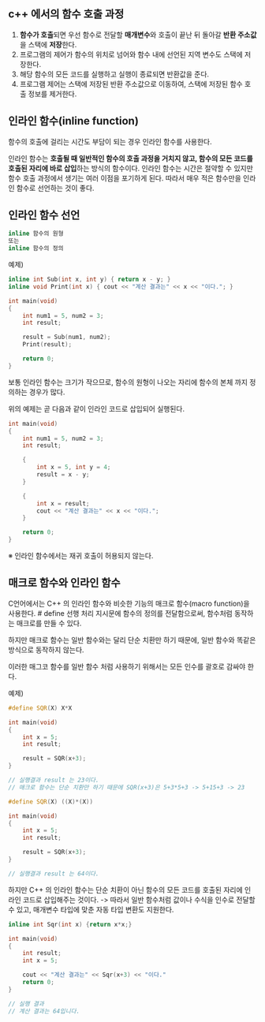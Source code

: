 ## c++ 에서의 함수 호출 과정

1. **함수가 호출**되면 우선 함수로 전달할 **매개변수**와 호출이 끝난 뒤 돌아갈 **반환 주소값**을 스택에 **저장**한다.
2. 프로그램의 제어가 함수의 위치로 넘어와 함수 내에 선언된 지역 변수도 스택에 저장한다.
3. 해당 함수의 모든 코드를 실행하고 실행이 종료되면 반환값을 준다.
4. 프로그램 제어는 스택에 저장된 반환 주소값으로 이동하여, 스택에 저장된 함수 호출 정보를 제거한다.

##  인라인 함수(inline function)

함수의 호출에 걸리는 시간도 부담이 되는 경우 인라인 함수를 사용한다.

인라인 함수는 **호출될 때 일반적인 함수의 호출 과정을 거치지 않고, 함수의 모든 코드를 호출된 자리에 바로 삽입**하는 방식의 함수이다. 
인라인 함수는 시간은 절약할 수 있지만 함수 호출 과정에서 생기는 여러 이점을 포기하게 된다. 따라서 매우 적은 함수만을 인라인 함수로 선언하는 것이 좋다.

## 인라인 함수 선언

```c++
inline 함수의 원형
또는
inline 함수의 정의
```

예제)
```c++
inline int Sub(int x, int y) { return x - y; }
inline void Print(int x) { cout << "계산 결과는" << x << "이다."; }

int main(void)
{
	int num1 = 5, num2 = 3;
	int result;

	result = Sub(num1, num2);
	Print(result);

	return 0;
}
```

보통 인라인 함수는 크기가 작으므로, 함수의 원형이 나오는 자리에 함수의 본체 까지 정의하는 경우가 많다.

위의 예제는 곧 다음과 같이 인라인 코드로 삽입되어 실행된다.
```c++
int main(void)
{
	int num1 = 5, num2 = 3;
	int result;

	{
		int x = 5, int y = 4;
		result = x - y;
	}

	{
		int x = result;
		cout << "계산 결과는" << x << "이다.";
	}

	return 0;
}
```

※ 인라인 함수에서는 재귀 호출이 허용되지 않는다.

## 매크로 함수와 인라인 함수

C언어에서는 C++ 의 인라인 함수와 비슷한 기능의 매크로 함수(macro function)을 사용한다. # define 선행 처리 지시문에 함수의 정의를 전달함으로써, 함수처럼 동작하는 매크로를 만들 수 있다.

하지만 매크로 함수는 일반 함수와는 달리 단순 치환만 하기 때문에, 일반 함수와 똑같은 방식으로 동작하지 않는다.

이러한 매그코 함수를 일반 함수 처럼 사용하기 위해서는 모든 인수를 괄호로 감싸야 한다.

예제)
```c++
#define SQR(X) X*X

int main(void)
{
	int x = 5;
	int result;

	result = SQR(x+3);
}

// 실행결과 result 는 23이다.
// 매크로 함수는 단순 치환만 하기 때문에 SQR(x+3)은 5+3*5+3 -> 5+15+3 -> 23
```

```c++
#define SQR(X) ((X)*(X))

int main(void)
{
	int x = 5;
	int result;

	result = SQR(x+3);
}

// 실행결과 result 는 64이다.
```

하지만 C++ 의 인라인 함수는 단순 치환이 아닌 함수의 모든 코드를 호출된 자리에 인라인 코드로 삽입해주는 것이다.
-> 따라서 일반 함수처럼 값이나 수식을 인수로 전달할 수 있고, 매개변수 타입에 맞춘 자동 타입 변환도 지원한다.

```c++
inline int Sqr(int x) {return x*x;}

int main(void)
{
	int result;
	int x = 5;

	cout << "계산 결과는" << Sqr(x+3) << "이다."
	return 0;
}

// 실행 결과
// 계산 결과는 64입니다.
```